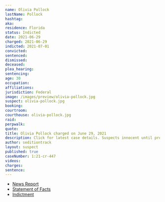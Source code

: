 ```yaml
---
name: Olivia Pollock
lastName: Pollock
hashtag:
aka:
residence: Florida
status: Indicted
date: 2021-06-29
charged: 2021-06-29
indicted: 2021-07-01
convicted:
sentenced:
dismissed:
deceased:
plea_hearing:
sentencing:
age: 30
occupation:
affiliations:
jurisdiction: Federal
image: /images/preview/olivia-pollock.jpg
suspect: olivia-pollock.jpg
booking:
courtroom:
courthouse: olivia-pollock.jpg
raid:
perpwalk:
quote:
title: Olivia Pollock charged on June 29, 2021
description: Click for latest case details. Suspects innocent until proven guilty.
author: seditiontrack
layout: suspect
published: true
caseNumber: 1:21-cr-447
videos:
charges:
sentence:
---
```

- [News Report](https://www.tampabay.com/news/florida/2021/06/30/plant-city-man-two-others-arrested-in-jan-6-capitol-siege/)
- [Statement of Facts](https://www.justice.gov/usao-dc/case-multi-defendant/file/1410336/download)
- [Indictment](https://www.justice.gov/usao-dc/case-multi-defendant/file/1410341/download)
